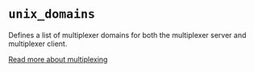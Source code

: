 # `unix_domains`

Defines a list of multiplexer domains for both the multiplexer
server and multiplexer client.

[Read more about multiplexing](../../../multiplexing.html#unix-domains)
